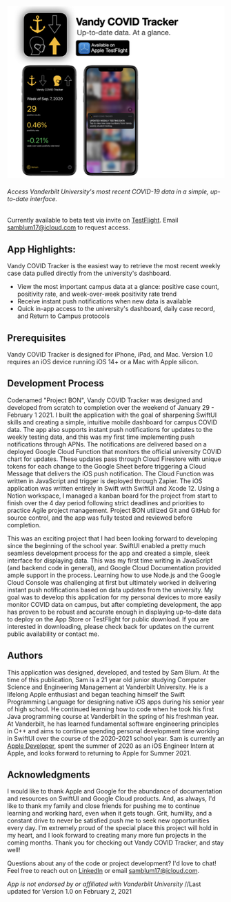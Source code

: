 <img src="https://github.com/samblum17/Project-BON/blob/main/Project%20BON/Assets.xcassets/Vandy%20COVID%20Tracker%20Marketing%20Banner.jpeg?raw=true">

###### Access Vanderbilt University's most recent COVID-19 data in a simple, up-to-date interface.
Currently available to beta test via invite on [TestFlight](https://developer.apple.com/testflight/). Email samblum17@icloud.com to request access.

## App Highlights:
Vandy COVID Tracker is the easiest way to retrieve the most recent weekly case data pulled directly from the university's dashboard. 
- View the most important campus data at a glance: positive case count, positivity rate, and week-over-week positivity rate trend
- Receive instant push notifications when new data is available
- Quick in-app access to the university's dashboard, daily case record, and Return to Campus protocols

## Prerequisites
Vandy COVID Tracker is designed for iPhone, iPad, and Mac. Version 1.0 requires an iOS device running iOS 14+ or a Mac with Apple silicon.

## Development Process
Codenamed "Project BON", Vandy COVID Tracker was designed and developed from scratch to completion over the weekend of January 29 - February 1 2021. I built the application with the goal of sharpening SwiftUI skills and creating a simple, intuitive mobile dashboard for campus COVID data. The app also supports instant push notifications for updates to the weekly testing data, and this was my first time implementing push notifications through APNs. The notifications are delivered based on a deployed Google Cloud Function that monitors the official university COVID chart for updates. These updates pass through Cloud Firestore with unique tokens for each change to the Google Sheet before triggering a Cloud Message that delivers the iOS push notification. The Cloud Function was written in JavaScript and trigger is deployed through Zapier. The iOS application was written entirely in Swift with SwiftUI and Xcode 12. Using a Notion workspace, I managed a kanban board for the project from start to finish over the 4 day period following strict deadlines and priorities to practice Agile project management. Project BON utilized Git and GitHub for source control, and the app was fully tested and reviewed before completion.

This was an exciting project that I had been looking forward to developing since the beginning of the school year. SwiftUI enabled a pretty much seamless development process for the app and created a simple, sleek interface for displaying data. This was my first time writing in JavaScript (and backend code in general), and Google Cloud Documentation provided ample support in the process. Learning how to use Node.js and the Google Cloud Console was challenging at first but ultimately worked in delivering instant push notifications based on data updates from the university. My goal was to develop this application for my personal devices to more easily monitor COVID data on campus, but after completing development, the app has proven to be robust and accurate enough in displaying up-to-date data to deploy on the App Store or TestFlight for public download. If you are interested in downloading, please check back for updates on the current public availability or contact me.

## Authors
This application was designed, developed, and tested by Sam Blum. At the time of this publication, Sam is a 21 year old junior studying Computer Science and Engineering Management at Vanderbilt University. He is a lifelong Apple enthusiast and began teaching himself the Swift Programming Language for designing native iOS apps during his senior year of high school. He continued learning how to code when he took his first Java programming course at Vanderbilt in the spring of his freshman year. At Vanderbilt, he has learned fundamental software engineering principles in C++ and aims to continue spending personal development time working in SwiftUI over the course of the 2020-2021 school year. Sam is currently an [Apple Developer](https://apps.apple.com/us/developer/sam-blum/id1448067874), spent the summer of 2020 as an iOS Engineer Intern at Apple, and looks forward to returning to Apple for Summer 2021.

## Acknowledgments
I would like to thank Apple and Google for the abundance of documentation and resources on SwiftUI and Google Cloud products. And, as always, I'd like to thank my family and close friends for pushing me to continue learning and working hard, even when it gets tough.
Grit, humility, and a constant drive to never be satisfied push me to seek new opportunities every day. I'm extremely proud of the special place this project will hold in my heart, and I look forward to creating many more fun projects in the coming months. Thank you for checking out Vandy COVID Tracker, and stay well!

Questions about any of the code or project development? I'd love to chat! Feel free to reach out on [LinkedIn](https://www.linkedin.com/in/samblum17/) or email samblum17@icloud.com.


*App is not endorsed by or affiliated with Vanderbilt University*
//Last updated for Version 1.0 on February 2, 2021
